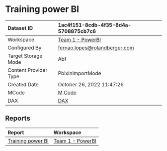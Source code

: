 



# Training power BI

|Dataset ID|1ac4f151-8cdb-4f35-8d4a-5708875cb7c6|
| :--- | :--- |
|Workspace|[Team 1 - PowerBI](../Workspaces/Team-1---PowerBI.md)|
|Configured By|fernao.lopes@rolandberger.com|
|Target Storage Mode|Abf|
|Content Provider Type|PbixInImportMode|
|Created Date|October 26, 2022 11:47:26|
|MCode|[M Code](./Training-power-BI/mcode.md)|
|DAX|[DAX](./Training-power-BI/dax.md)|

## Reports

|Report|Workspace|
| :--- | :--- |
|[Training power BI](../Reports/Training-power-BI.md)|[Team 1 - PowerBI](../Workspaces/Team-1---PowerBI.md)|
